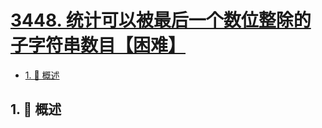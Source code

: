 # [3448. 统计可以被最后一个数位整除的子字符串数目【困难】](https://github.com/Tdahuyou/TNotes.leetcode/tree/main/notes/3448.%20%E7%BB%9F%E8%AE%A1%E5%8F%AF%E4%BB%A5%E8%A2%AB%E6%9C%80%E5%90%8E%E4%B8%80%E4%B8%AA%E6%95%B0%E4%BD%8D%E6%95%B4%E9%99%A4%E7%9A%84%E5%AD%90%E5%AD%97%E7%AC%A6%E4%B8%B2%E6%95%B0%E7%9B%AE%E3%80%90%E5%9B%B0%E9%9A%BE%E3%80%91)

<!-- region:toc -->

- [1. 📝 概述](#1--概述)

<!-- endregion:toc -->

## 1. 📝 概述
